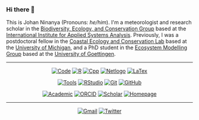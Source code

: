 ### Hi there 👋

<!---
**jninanya/jninanya** is a ✨ _special_ ✨ repository because its `README.md` (this file) appears on your GitHub profile.

Here are some ideas to get you started:

- 🔭 I’m currently working on ...
- 🌱 I’m currently learning ...
- 👯 I’m looking to collaborate on ...
- 🤔 I’m looking for help with ...
- 💬 Ask me about ...
- 📫 How to reach me: ...
- 😄 Pronouns: ...
- ⚡ Fun fact: ...
--->

This is Johan Ninanya (Pronouns: _he/him_). I'm a meteorologist and research scholar in the [Biodiversity, Ecology, and Conservation Group](https://iiasa.ac.at/programs/bnr/bec) based at the [International Institute for Applied Systems Analysis](https://iiasa.ac.at/). Previously, I was a postdoctoral fellow in the [Coastal Ecology and Conservation Lab](https://www.jacoballgeier.com) based at the [University of Michigan](https://lsa.umich.edu/eeb), and a PhD student in the [Ecosystem Modelling Group](https://www.uni-goettingen.de/en/102170.html) based at the [University of Goettingen](https://www.uni-goettingen.de/de/fakultät+für+forstwissenschaften+und+waldökologie/19852.html).

___

<p align="center">
  <a href="https://simpleicons.org"><img alt="Code" src="https://img.shields.io/badge/-code-000000?style=flat&logo=Plex&logoColor=white"></a>
  <a href="https://www.r-project.org"><img alt="R" src="https://img.shields.io/badge/-R-276DC3?style=for-the-badge&logo=R&logoColor=white"></a>
  <a href="https://www.cplusplus.com"><img alt="Cpp" src="https://img.shields.io/badge/-C%2B%2B-00599C?style=for-the-badge&logo=C%2B%2B&logoColor=white"></a>
  <a href="https://ccl.northwestern.edu/netlogo"><img alt="Netlogo" src="https://img.shields.io/badge/-NetLogo-C10100?style=for-the-badge"></a>
  <a href="https://www.latex-project.org"><img alt="LaTex" src="https://img.shields.io/badge/-LaTeX-008080?style=for-the-badge&logo=LaTeX&logoColor=white"></a>
</p>

<p align="center">
  <a href="https://simpleicons.org"><img alt="Tools" src="https://img.shields.io/badge/-tools-000000?style=flat&logo=Plex&logoColor=white"></a>
  <a href="https://www.rstudio.com"><img alt="RStudio" src="https://img.shields.io/badge/-RStudio-75AADB?style=for-the-badge&logo=RStudio&logoColor=white"></a>
  <a href="https://git-scm.com"><img alt="Git" src="https://img.shields.io/badge/-Git-F05032?style=for-the-badge&logo=Git&logoColor=white"></a>
  <a href="https://github.com"><img alt="GitHub" src="https://img.shields.io/badge/-GitHub-181717?style=for-the-badge&logo=GitHub&logoColor=white"></a>
</p>

<p align="center">
  <a href="https://simpleicons.org"><img alt="Academic" src="https://img.shields.io/badge/-academic-000000?style=flat&logo=Plex&logoColor=white"></a>
  <a href="https://orcid.org/0000-0003-1125-9918"><img alt="ORCID" src="https://img.shields.io/badge/-orcID-A6CE39?style=for-the-badge&logo=orcid&logoColor=white"></a>
  <a href="https://scholar.google.com/citations?view_op=search_authors&mauthors=Maximilian+Hesselbarth"><img alt="Scholar" src="https://img.shields.io/badge/-Google%20Scholar-4285F4?style=for-the-badge&logo=GoogleScholar&logoColor=white"></a>
  <a href="https://www.maxhesselbarth.com"><img alt="Homepage" src="https://img.shields.io/badge/Homepage-24C2CB?style=for-the-badge&logo=InternetExplorer&logoColor=white"></a>
</p>

___

<p align="center">
  <a href="mailto:mhk.hesselbarth@gmail.com"><img alt="Gmail" src="https://img.shields.io/badge/-mhk.hesselbarth<at>gmail.com-FAFAFA?style=social&logo=Gmail&logoColor=black"></a>
  <a href="https://www.twitter.com/mhkhesselbarth"><img alt="Twitter" src="https://img.shields.io/twitter/follow/mhkhesselbarth?style=social"></a>
</p>
